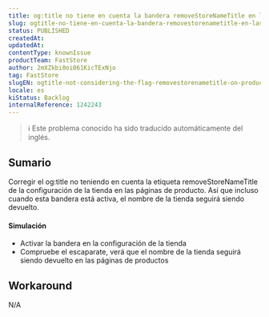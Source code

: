 ```yaml
---
title: og:title no tiene en cuenta la bandera removeStoreNameTitle en las páginas de producto
slug: ogtitle-no-tiene-en-cuenta-la-bandera-removestorenametitle-en-las-paginas-de-producto
status: PUBLISHED
createdAt: 
updatedAt: 
contentType: knownIssue
productTeam: FastStore
author: 2mXZkbi0oi061KicTExNjo
tag: FastStore
slugEN: ogtitle-not-considering-the-flag-removestorenametitle-on-product-pages
locale: es
kiStatus: Backlog
internalReference: 1242243
---
```


>ℹ️ Este problema conocido ha sido traducido automáticamente del inglés.

## Sumario


Corregir el og:title no teniendo en cuenta la etiqueta removeStoreNameTitle de la configuración de la tienda en las páginas de producto. Así que incluso cuando esta bandera está activa, el nombre de la tienda seguirá siendo devuelto.


#### Simulación



- Activar la bandera en la configuración de la tienda
- Compruebe el escaparate, verá que el nombre de la tienda seguirá siendo devuelto en las páginas de productos

## Workaround


N/A



